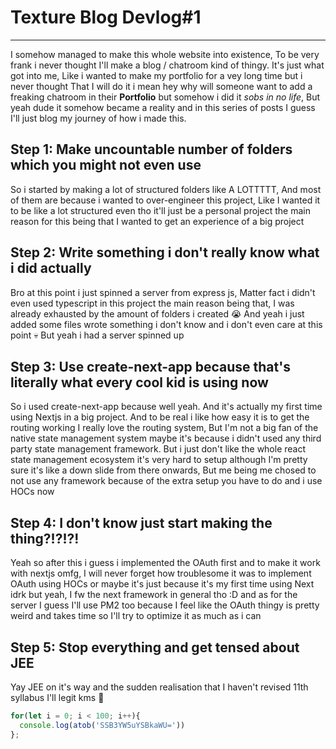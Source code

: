 # Texture Blog Devlog#1
---
I somehow managed to make this whole website into existence, To be very frank i never thought I'll make
a blog / chatroom kind of thingy. It's just what got into me, Like i wanted to make my portfolio for a
vey long time but i never thought That I will do it i mean hey why will someone want to add a freaking 
chatroom in their __Portfolio__ but somehow i did it *sobs in no life*, But yeah dude it somehow
became a reality and in this series of posts I guess I'll just blog my journey of how i made this.

## Step 1: Make uncountable number of folders which you might not even use
So i started by making a lot of structured folders like A LOTTTTT, And most of them are because i wanted
to over-engineer this project, Like I wanted it to be like a lot structured even tho it'll just be a
personal project the main reason for this being that I wanted to get an experience of a big project

## Step 2: Write something i don't really know what i did actually
Bro at this point i just spinned a server from express js, Matter fact i didn't even used typescript in
this project the main reason being that, I was already exhausted by the amount of folders i created 😭
And yeah i just added some files wrote something i don't know and i don't even care at this point 💀
But yeah i had a server spinned up

## Step 3: Use create-next-app because that's literally what every cool kid is using now
So i used create-next-app because well yeah. And it's actually my first time using Nextjs in a big project.
And to be real i like how easy it is to get the routing working I really love the routing system, But I'm
not a big fan of the native state management system maybe it's because i didn't used any third party 
state management framework. But i just don't like the whole react state management ecosystem it's very hard
to setup although I'm pretty sure it's like a down slide from there onwards, But me being me chosed to not 
use any framework because of the extra setup you have to do and i use HOCs now

## Step 4: I don't know just start making the thing?!?!?!
Yeah so after this i guess i implemented the OAuth first and to make it work with nextjs omfg, I will never
forget how troublesome it was to implement OAuth using HOCs or maybe it's just because it's my first time
using Next idrk but yeah, I fw the next framework in general tho :D and as for the server I guess I'll use
PM2 too because I feel like the OAuth thingy is pretty weird and takes time so I'll try to optimize it as
much as i can

## Step 5: Stop everything and get tensed about JEE
Yay JEE on it's way and the sudden realisation that I haven't revised 11th syllabus I'll legit kms 🙂

```js
for(let i = 0; i < 100; i++){
  console.log(atob('SSB3YW5uYSBkaWU='))
};
```
